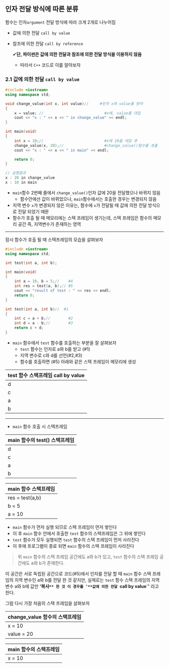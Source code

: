 ## 인자 전달 방식에 따른 분류

함수는 인자`argument` 전달 방식에 따라 크게 2개로 나누어짐

- 값에 의한 전달 `call by value`
- 참조에 의한 전달 `call by reference`
    
    ✔**단, 파이썬은 값에 의한 전달과 참조에 의한 전달 방식을 이용하지 않음**
    
    - 따라서 `C++` 코드로 이를 알아보자

### 2.1 값에 의한 전달 `call by value`

```cpp
#include <iostream>
using namespace std;

void change_value(int x, int value)//     #인자 x와 value를 받아 
{
	x = value; //                           #x에, value를 대입
	cout << "x : " << x << " in change_value" << endl;
}

int main(void)
{
	int x = 10;//                           #x에 10을 대입 후
	change_value(x, 20);//                  #change_value()함수를 호출
	cout << "x : " << x << " in main" << endl;

	return 0;
}

// 실행결과
x : 20 in change_value
x : 10 in main
```

- `main`함수 2번째 줄에서 `change_value()`인자 값에 20을 전달했으나 바뀌지 않음
    - 함수안에선 값이 바뀌었으나, `main`함수에서는 호출한 경우는 변경되지 않음
- 지역 변수 `x`가 변경되지 않은 이유는, 함수에 `x`가 전달될 때 값에 의한 전달 방식으로 전달 되었기 때문
- 함수가 호출 될 때 메모리에는 스택 프레임이 생기는데, 스택 프레임은 함수의 메모리 공간 즉, 지역변수가 존재하는 영역

---

잠시 함수가 호출 될 때 스택프레임의 모습을 살펴보자

```cpp
#include <iostream>
using namespace std;

int test(int a, int b);

int main(void)
{
	int a = 10, b = 5;//    #4
	int res = test(a, b);// #5
	cout << "result of test : " << res << endl;
	return 0;
}

int test(int a, int b)//  #1
{
	int c = a + b;//        #2
	int d = a - b;//        #3
	return c + d;
}
```

- `main` 함수에서 `test` 함수를 호출하는 부분을 잘 살펴보자
    - `test` 함수는 인자로 a와 b를 받고 (#1)
    - 지역 변수로 c와 d를 선언(#2,#3)
    - 함수를 호출하면 (#5) 아래와 같은 스택 프레임이 메모리에 생성

| test 함수 스택프레임 call by value |
| --- |
| d |
| c |
| a |
| b |

---

- `main` 함수 호출 시 스택프레임

| main 함수의 test() 스택프레임 |
| --- |
| d |
| c |
| a  |
| b |

| main 함수 스택프레임 |
| --- |
| res = test(a,b) |
| b = 5 |
| a = 10 |
- `main` 함수가 먼저 실행 되므로 스택 프레임이 먼저 쌓인다
- 이 후 `main` 함수 안에서 호출한 `test` 함수의 스택프레임은 그 위에 쌓인다
- `test` 함수가 모두 실행되면 `test` 함수의 스택 프레임이 먼저 사라진다
- 이 후에 프로그램이 종료 되면 `main` 함수의 스택 프레임이 사라진다

> 위 `main` 함수의 스택 프레임 공간에도 a와 b가 있고,
`test` 함수의 스택 프레임 공간에도 a와 b가 존재한다.

이 공간은 서로 독립된 공간으로 코드(#5)에서 인자를 전달 할 때 
`main` 함수 스택 프레임의 지역 변수인 a와 b를 전달 한 것 같지만,
실제로는 `test` 함수 스택 프레임의 지역 변수 a와 b에 값만 **‘복사`** 한 것
이 경우를 ’**값에 의한 전달 `call by value`'** 라고 한다.
> 

그럼 다시 가장 처음의 스택 프레임을 살펴보자

| change_value 함수의 스택프레임 |
| --- |
| x = 10 |
| value = 20 |

| main 함수의 스택프레임 |
| --- |
| x = 10 |